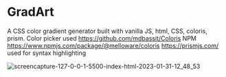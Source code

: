 # GradArt
A CSS color gradient generator built with vanilla JS, html, CSS, coloris, prism.
Color picker used https://github.com/mdbassit/Coloris NPM https://www.npmjs.com/package/@melloware/coloris 
https://prismjs.com/ used for syntax highlighting



![screencapture-127-0-0-1-5500-index-html-2023-01-31-12_48_53](https://user-images.githubusercontent.com/115478939/215692630-1a13abc2-41f1-42d9-ae1e-a0d9ce5083ef.png)
